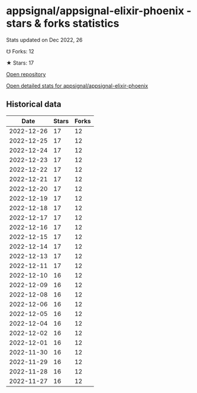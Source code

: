 # appsignal/appsignal-elixir-phoenix - stars & forks statistics

Stats updated on Dec 2022, 26

☋ Forks: 12

★ Stars: 17

[Open repository](https://github.com/appsignal/appsignal-elixir-phoenix)

[Open detailed stats for appsignal/appsignal-elixir-phoenix](https://reviewgithub.com/rep/appsignal/appsignal-elixir-phoenix)

## Historical data
| Date | Stars | Forks |
|------|-------|-------|
| 2022-12-26 | 17 | 12 | 
| 2022-12-25 | 17 | 12 | 
| 2022-12-24 | 17 | 12 | 
| 2022-12-23 | 17 | 12 | 
| 2022-12-22 | 17 | 12 | 
| 2022-12-21 | 17 | 12 | 
| 2022-12-20 | 17 | 12 | 
| 2022-12-19 | 17 | 12 | 
| 2022-12-18 | 17 | 12 | 
| 2022-12-17 | 17 | 12 | 
| 2022-12-16 | 17 | 12 | 
| 2022-12-15 | 17 | 12 | 
| 2022-12-14 | 17 | 12 | 
| 2022-12-13 | 17 | 12 | 
| 2022-12-11 | 17 | 12 | 
| 2022-12-10 | 16 | 12 | 
| 2022-12-09 | 16 | 12 | 
| 2022-12-08 | 16 | 12 | 
| 2022-12-06 | 16 | 12 | 
| 2022-12-05 | 16 | 12 | 
| 2022-12-04 | 16 | 12 | 
| 2022-12-02 | 16 | 12 | 
| 2022-12-01 | 16 | 12 | 
| 2022-11-30 | 16 | 12 | 
| 2022-11-29 | 16 | 12 | 
| 2022-11-28 | 16 | 12 | 
| 2022-11-27 | 16 | 12 | 

